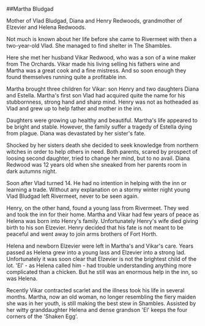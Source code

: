 ##Martha Bludgad

Mother of Vlad Bludgad, Diana and Henry Redwoods, grandmother of Elzevier and
Helena Redwoods.

Not much is known about her life before she came to Rivermeet with then a
two-year-old Vlad. She managed to find shelter in The Shambles.

Here she met her husband Vikar Redwood, who was a son of a wine maker from The
Orchards. Vikar made his living selling his fathers wine and Martha was a great
cook and a fine mistress. And so soon enough they found themselves running
quite a profitable inn.

Martha brought three children for Vikar: son Henry and two daughters Diana and
Estella. Martha's first son Vlad had acquired quite the name for his
stubbornness, strong hand and sharp mind. Henry was not as hotheaded as Vlad
and grew up to help father and mother in the inn.

Daughters were growing up healthy and beautiful. Martha's life appeared to be
bright and stable. However, the family suffer a tragedy of Estella dying from
plague. Diana was devastated by her sister's fate.

Shocked by her sisters death she decided to seek knowledge from northern
witches in order to help others in need. Both parents, scared by prospect of
loosing second daughter, tried to change her mind, but to no avail. Diana
Redwood was 12 years old when she sneaked from her parents room in dark autumns
night.

Soon after Vlad turned 14. He had no intention in helping with the inn or
learning a trade. Without any explanation on a stormy winter night young Vlad
Bludgad left Rivermeet, never to be seen again.

Henry, on the other hand, found a young lass from Rivermeet. They wed and took
the inn for their home. Martha and Vikar had few years of peace as Helena was
born into Henry's family. Unfortunately Henry's wife died giving birth to his
son Elzevier. Henry decided that his fate is not meant to be peaceful and went
away to join arms brothers of Fort Horth.

Helena and newborn Elzevier were left in Martha's and Vikar's care. Years
passed as Helena grew into a young lass and Elzevier into a strong lad.
Unfortunately it was soon clear that Elzevier is not the brightest child of the
lot. 'El' - as Helena called him - had trouble understanding anything more
complicated than a chicken. But he still was an enormous help in the inn, so
was Helena.

Recently Vikar contracted scarlet and the illness took his life in several
months. Martha, now an old woman, no longer resembling the fiery maiden she was
in her youth, is still making the best stew in Shambles. Assisted by her witty
granddaughter Helena and dense grandson 'El' keeps the four corners of the
'Shaken Egg'.
